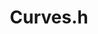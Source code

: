 ---
layout: default
modal-id: 2002
img: curves.h
title: Curves.h

youtube-link: none
source-location: PDF
source-link: posts_programming/Curves.h.pdf
version: 1.0

description: After my puzzle simulator in Pygame, I started working on my new puzzle simulator in C++. I wanted to mathematically represent a sticker's non-polygonal edge as its true intended shape instead of storing it as a long list of very small straight lines. I wrote this paper as documentation for the code for <b>Curves.h</b>, which is the header where these non-polygonal curves are defined.<br><br>The header may change compared to the code in the PDF, but the math is the same. This is the first step in making my vision of this simulator into a reality!
---